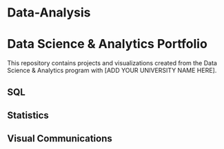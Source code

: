 # Data-Analysis
# Data Science & Analytics Portfolio
This repository contains projects and visualizations created from the Data Science & Analytics program with [ADD YOUR UNIVERSITY NAME HERE].

## SQL

## Statistics

## Visual Communications
